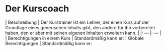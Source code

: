 
# Der Kurscoach

| Beschreibung | Der Kurstrainer ist ein Lehrer, der einen Kurs auf der Grundlage eines generischen Inhalts gibt, den andere für ihn vorbereitet haben, den er aber mit seinen eigenen Inhalten erweitern kann. |
|: — |: — |
| Berechtigungen in einem Kurs | Standardmäßig kann er:
| Globale Berechtigungen | Standardmäßig kann er: